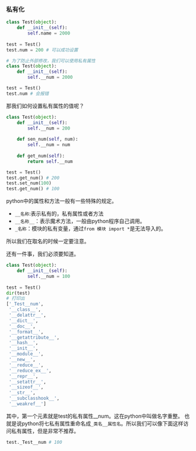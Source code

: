 ### 私有化

```python
class Test(object):
    def __init__(self):
        self.name = 2000
    
test = Test()
test.num = 200 # 可以成功设置

# 为了防止外部修改，我们可以使用私有属性
class Test(object):
    def __init__(self):
        self.__num = 2000

test = Test()
test.num # 会报错
```
那我们如何设置私有属性的值呢？

```python
class Test(object):
    def __init__(self):
        self.__num = 200
    
    def sen_num(self, num):
        self.__num = num
    
    def get_num(self):
        return self.__num

test = Test()
test.get_num() # 200
test.set_num(100) 
test.get_num() # 100
```
python中的属性和方法一般有一些特殊的规定。

* `__名称`:表示私有的，私有属性或者方法
* `__名称__`：表示魔术方法，一般由python程序自己调用。
* `_名称`：模块的私有变量，通过`from 模块 import *`是无法导入的。

所以我们在取名的时候一定要注意。

还有一件事，我们必须要知道。

```python
class Test(object):
    def __init__(self):
        self.__num = 100
        
test = Test()
dir(test)
# 打印出
['_Test__num',
 '__class__',
 '__delattr__',
 '__dict__',
 '__doc__',
 '__format__',
 '__getattribute__',
 '__hash__',
 '__init__',
 '__module__',
 '__new__',
 '__reduce__',
 '__reduce_ex__',
 '__repr__',
 '__setattr__',
 '__sizeof__',
 '__str__',
 '__subclasshook__',
 '__weakref__']
```

其中，第一个元素就是test的私有属性\_\_num。这在python中叫做名字重整。
也就是说python将七私有属性重命名成`_类名__属性名`。所以我们可以像下面这样访问私有属性，但是非常不推荐。

```python
test._Test__num # 100
```